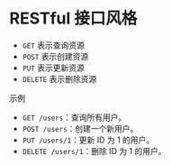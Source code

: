 # RESTful 接口风格

- `GET` 表示查询资源
- `POST` 表示创建资源
- `PUT` 表示更新资源
- `DELETE` 表示删除资源

示例

- `GET /users`：查询所有用户。
- `POST /users`：创建一个新用户。
- `PUT /users/1`：更新 ID 为 1 的用户。
- `DELETE /users/1`：删除 ID 为 1 的用户。